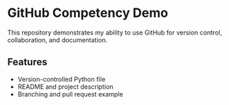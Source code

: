 # GitHub Competency Demo

This repository demonstrates my ability to use GitHub for version control, collaboration, and documentation.

## Features

- Version-controlled Python file
- README and project description
- Branching and pull request example
